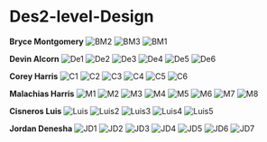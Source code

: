 # Des2-level-Design
 
**Bryce Montgomery**
![BM2](https://user-images.githubusercontent.com/69220988/146623519-193c0fdb-6d4c-41f1-b084-dd12bb9d557f.PNG)
![BM3](https://user-images.githubusercontent.com/69220988/146623522-496db1e8-e15b-4c20-8187-f8385affce66.PNG)
![BM1](https://user-images.githubusercontent.com/69220988/146623524-b19cb44e-abc7-4c1d-8e04-ec6073008a64.PNG)

**Devin Alcorn**
![De1](https://user-images.githubusercontent.com/69220988/146623560-a45a2515-0be6-4c6d-810a-938ca893eb89.PNG)
![De2](https://user-images.githubusercontent.com/69220988/146623563-f0c29210-cd0b-42a4-b0a6-276b16fb37fd.PNG)
![De3](https://user-images.githubusercontent.com/69220988/146623564-bf291526-2dab-4102-9597-cae955a77f1a.PNG)
![De4](https://user-images.githubusercontent.com/69220988/146623566-ac7f3232-77cf-40b8-9323-7ea0b9926ed4.PNG)
![De5](https://user-images.githubusercontent.com/69220988/146623568-9aa31e94-f7c2-4696-8e94-107a8ee36726.PNG)
![De6](https://user-images.githubusercontent.com/69220988/146623573-e23cc5b8-568d-4627-b7a0-e4362df0faba.PNG)

**Corey Harris**
![C1](https://user-images.githubusercontent.com/69220988/146623595-46c499dc-8996-493b-80a5-8a767dae9fd1.PNG)
![C2](https://user-images.githubusercontent.com/69220988/146623599-a3509476-4d7f-4a92-a7b5-69f3ada90cbd.PNG)
![C3](https://user-images.githubusercontent.com/69220988/146623602-1e87675e-e65e-4575-a7d7-1da2e25252dd.PNG)
![C4](https://user-images.githubusercontent.com/69220988/146623607-d3ee19c5-bfcc-40ad-b9a7-51009679b16d.PNG)
![C5](https://user-images.githubusercontent.com/69220988/146623609-74588c6f-7e4a-43f3-872f-478fa8633d35.PNG)
![C6](https://user-images.githubusercontent.com/69220988/146623611-d9bc0a60-e442-4cf7-b1be-801b95c29ab7.PNG)

**Malachias Harris**
![M1](https://user-images.githubusercontent.com/69220988/146623840-c67b6def-6c6b-49e7-817d-b55042792bb0.PNG)
![M2](https://user-images.githubusercontent.com/69220988/146623843-2f06c982-0a6c-4d88-9d3d-1f594d46fded.PNG)
![M3](https://user-images.githubusercontent.com/69220988/146623847-51f3fcd2-c6f9-46bb-b539-175047dd1f5d.PNG)
![M4](https://user-images.githubusercontent.com/69220988/146623849-2000e026-ad71-478f-b322-fa14d2d594e0.PNG)
![M5](https://user-images.githubusercontent.com/69220988/146623856-b6336b95-f6d1-44bc-b267-6892db224752.PNG)
![M6](https://user-images.githubusercontent.com/69220988/146623859-193fcc6c-30d1-4113-ae0d-2e1ded490547.PNG)
![M7](https://user-images.githubusercontent.com/69220988/146623862-e749a7ae-ce58-45fd-ad12-6476af9510c5.PNG)
![M8](https://user-images.githubusercontent.com/69220988/146623864-54db3eac-b22f-4d6b-8f96-46263526a116.PNG)

**Cisneros Luis**
![Luis](https://user-images.githubusercontent.com/69220988/146623883-8d07f3cb-ef66-4ffe-b456-97d4eb5ed1e0.PNG)
![Luis2](https://user-images.githubusercontent.com/69220988/146623884-716e00e4-5a02-4053-8f9e-90651425054d.PNG)
![Luis3](https://user-images.githubusercontent.com/69220988/146623886-1cee01c1-e07d-4333-9244-42e6c0748628.PNG)
![Luis4](https://user-images.githubusercontent.com/69220988/146623889-976dea09-4bd5-4787-9c46-e73a83438966.PNG)
![Luis5](https://user-images.githubusercontent.com/69220988/146623892-fb50a092-1fa1-4203-8d70-4fda436584f2.PNG)

**Jordan Denesha**
![JD1](https://user-images.githubusercontent.com/69220988/146623909-860a8a4c-ed92-4d43-8d6e-612e0b41f757.PNG)
![JD2](https://user-images.githubusercontent.com/69220988/146623913-df584bce-6841-4212-bdfc-8a9d16033526.PNG)
![JD3](https://user-images.githubusercontent.com/69220988/146623914-1f4a2876-3f1e-4dba-8360-52c9d4a68d07.PNG)
![JD4](https://user-images.githubusercontent.com/69220988/146623915-a6c9f1b1-2e69-4649-937a-c9e26af4a253.PNG)
![JD5](https://user-images.githubusercontent.com/69220988/146623917-48f2df59-7d75-4a39-ab5e-b0221986b226.PNG)
![JD6](https://user-images.githubusercontent.com/69220988/146623921-3741b783-d5be-4f7c-af01-997682d982e5.PNG)
![JD7](https://user-images.githubusercontent.com/69220988/146623922-3c4db329-4aef-42c2-896f-d9587d018fcc.PNG)
